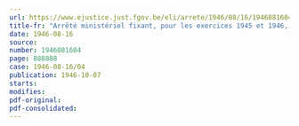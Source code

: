 ```yaml
---
url: https://www.ejustice.just.fgov.be/eli/arrete/1946/08/16/1946081604/justel
title-fr: "Arrêté ministériel fixant, pour les exercices 1945 et 1946, la contribution provisionnelle à verser au Conseil professionnel du Commerce des Minerais et Métaux en liquidation"
date: 1946-08-16
source:
number: 1946081604
page: 888888
case: 1946-08-16/04
publication: 1946-10-07
starts:
modifies:
pdf-original:
pdf-consolidated:
---
```


